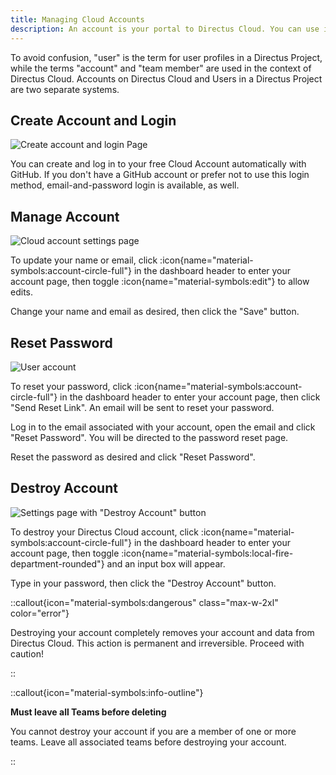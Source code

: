 ```yaml
---
title: Managing Cloud Accounts
description: An account is your portal to Directus Cloud. You can use it to manage your teams, team members, projects and billing.
---
```


To avoid confusion, "user" is the term for user profiles in a Directus Project, while the terms "account" and "team
member" are used in the context of Directus Cloud. Accounts on Directus Cloud and Users in a Directus Project are
two separate systems.

## Create Account and Login

![Create account and login Page](/img/cloud_login.png)

You can create and log in to your free Cloud Account automatically with GitHub. If you
don't have a GitHub account or prefer not to use this login method, email-and-password login is available, as well.

## Manage Account

![Cloud account settings page](/img/cloud_settings.png)

To update your name or email, click :icon{name="material-symbols:account-circle-full"} in the dashboard header to enter your account page, then toggle :icon{name="material-symbols:edit"} to allow edits.

Change your name and email as desired, then click the "Save" button.

## Reset Password

![User account](/img/cloud_settings.png)

To reset your password, click :icon{name="material-symbols:account-circle-full"} in the dashboard header to enter your account page, then click "Send Reset Link". An email will be sent to reset your password.

Log in to the email associated with your account, open the email and click "Reset Password". You will be directed to the password reset page.

Reset the password as desired and click "Reset Password".

## Destroy Account

![Settings page with "Destroy Account" button](/img/cloud_settings.png)

To destroy your Directus Cloud account, click :icon{name="material-symbols:account-circle-full"} in the dashboard header to enter your account page, then toggle :icon{name="material-symbols:local-fire-department-rounded"} and an input box will appear.

Type in your password, then click the "Destroy Account" button.

::callout{icon="material-symbols:dangerous" class="max-w-2xl" color="error"}

Destroying your account completely removes your account and data from Directus Cloud. This action is permanent and
irreversible. Proceed with caution!

::

::callout{icon="material-symbols:info-outline"}

**Must leave all Teams before deleting**<br/>

You cannot destroy your account if you are a member of one or more teams. Leave all associated teams before destroying
your account.

::
